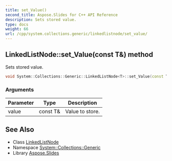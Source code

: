 ```yaml
---
title: set_Value()
second_title: Aspose.Slides for C++ API Reference
description: Sets stored value.
type: docs
weight: 66
url: /cpp/system.collections.generic/linkedlistnode/set_value/
---
```

## LinkedListNode::set_Value(const T\&) method


Sets stored value.

```cpp
void System::Collections::Generic::LinkedListNode<T>::set_Value(const T &value)
```


### Arguments

| Parameter | Type | Description |
| --- | --- | --- |
| value | const T\& | Value to store. |

## See Also

* Class [LinkedListNode](./)
* Namespace [System::Collections::Generic](../)
* Library [Aspose.Slides](../../)